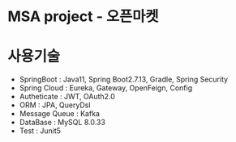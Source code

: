# MSA project - 오픈마켓

# 사용기술
 - SpringBoot : Java11, Spring Boot2.7.13, Gradle, Spring Security
 - Spring Cloud : Eureka, Gateway, OpenFeign, Config
 - Autheticate : JWT, OAuth2.0
 - ORM : JPA, QueryDsl
 - Message Queue : Kafka
 - DataBase : MySQL 8.0.33
 - Test : Junit5
